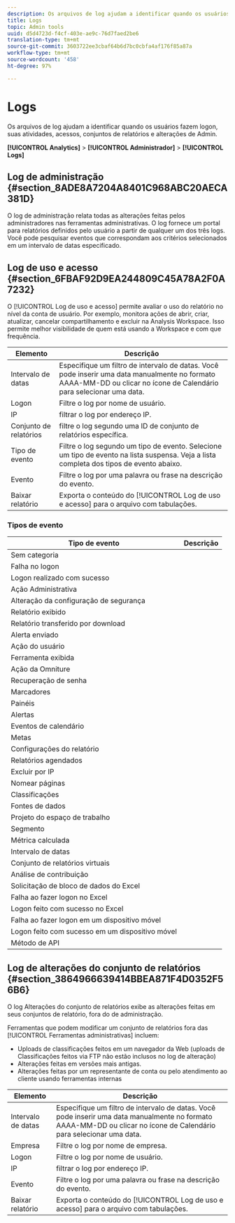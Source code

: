 ```yaml
---
description: Os arquivos de log ajudam a identificar quando os usuários fazem logon, suas atividades, acessos, conjuntos de relatórios e alterações de Admin.
title: Logs
topic: Admin tools
uuid: d5d4723d-f4cf-403e-ae9c-76d7faed2be6
translation-type: tm+mt
source-git-commit: 3603722ee3cbaf64b6d7bc0cbfa4af176f85a87a
workflow-type: tm+mt
source-wordcount: '458'
ht-degree: 97%

---
```



# Logs

Os arquivos de log ajudam a identificar quando os usuários fazem logon, suas atividades, acessos, conjuntos de relatórios e alterações de Admin.

**[!UICONTROL Analytics]** > **[!UICONTROL Administrador]** > **[!UICONTROL Logs]**

## Log de administração {#section_8ADE8A7204A8401C968ABC20AECA381D}

O log de administração relata todas as alterações feitas pelos administradores nas ferramentas administrativas. O log fornece um portal para relatórios definidos pelo usuário a partir de qualquer um dos três logs. Você pode pesquisar eventos que correspondam aos critérios selecionados em um intervalo de datas especificado.

## Log de uso e acesso {#section_6FBAF92D9EA244809C45A78A2F0A7232}

O [!UICONTROL Log de uso e acesso] permite avaliar o uso do relatório no nível da conta de usuário. Por exemplo, monitora ações de abrir, criar, atualizar, cancelar compartilhamento e excluir na Analysis Workspace. Isso permite melhor visibilidade de quem está usando a Workspace e com que frequência.

| Elemento | Descrição |
|---|---|
| Intervalo de datas | Especifique um filtro de intervalo de datas. Você pode inserir uma data manualmente no formato AAAA-MM-DD ou clicar no ícone de Calendário para selecionar uma data. |
| Logon | Filtre o log por nome de usuário. |
| IP | filtrar o log por endereço IP. |
| Conjunto de relatórios | filtre o log segundo uma ID de conjunto de relatórios específica. |
| Tipo de evento | Filtre o log segundo um tipo de evento. Selecione um tipo de evento na lista suspensa. Veja a lista completa dos tipos de evento abaixo. |
| Evento | Filtre o log por uma palavra ou frase na descrição do evento. |
| Baixar relatório | Exporta o conteúdo do [!UICONTROL Log de uso e acesso] para o arquivo com tabulações. |

### Tipos de evento

| Tipo de evento | Descrição |
| --- |--- |
| Sem categoria |  |
| Falha no logon |  |
| Logon realizado com sucesso |  |
| Ação Administrativa |  |
| Alteração da configuração de segurança |  |
| Relatório exibido |  |
| Relatório transferido por download |  |
| Alerta enviado |  |
| Ação do usuário |  |
| Ferramenta exibida |  |
| Ação da Omniture |  |
| Recuperação de senha |  |
| Marcadores |  |
| Painéis |  |
| Alertas |  |
| Eventos de calendário |  |
| Metas |  |
| Configurações do relatório |  |
| Relatórios agendados |  |
| Excluir por IP |  |
| Nomear páginas |  |
| Classificações |  |
| Fontes de dados |  |
| Projeto do espaço de trabalho |  |
| Segmento |  |
| Métrica calculada |  |
| Intervalo de datas |  |
| Conjunto de relatórios virtuais |  |
| Análise de contribuição |  |
| Solicitação de bloco de dados do Excel |  |
| Falha ao fazer logon no Excel |  |
| Logon feito com sucesso no Excel |  |
| Falha ao fazer logon em um dispositivo móvel |  |
| Logon feito com sucesso em um dispositivo móvel |  |
| Método de API |  |


## Log de alterações do conjunto de relatórios {#section_3864966639414BBEA871F4D0352F56B6}

O log Alterações do conjunto de relatórios exibe as alterações feitas em seus conjuntos de relatório, fora do de administração.

Ferramentas que podem modificar um conjunto de relatórios fora das [!UICONTROL Ferramentas administrativas] incluem:

* Uploads de classificações feitos em um navegador da Web (uploads de Classificações feitos via FTP não estão inclusos no log de alteração)
* Alterações feitas em versões mais antigas.
* Alterações feitas por um representante de conta ou pelo atendimento ao cliente usando ferramentas internas

| Elemento | Descrição |
|---|---|
| Intervalo de datas | Especifique um filtro de intervalo de datas. Você pode inserir uma data manualmente no formato AAAA-MM-DD ou clicar no ícone de Calendário para selecionar uma data. |
| Empresa | Filtre o log por nome de empresa. |
| Logon | Filtre o log por nome de usuário. |
| IP | filtrar o log por endereço IP. |
| Evento | Filtre o log por uma palavra ou frase na descrição do evento. |
| Baixar relatório | Exporta o conteúdo do [!UICONTROL Log de uso e acesso] para o arquivo com tabulações. |

